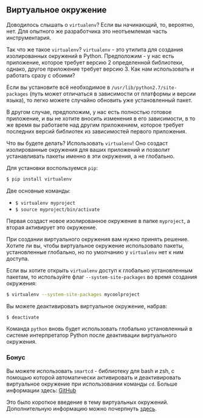 ## Виртуальное окружение

Доводилось слышать о `virtualenv`? Если вы начинающий, то, вероятно, нет.
Для опытного же разработчика это неотъемлемая часть инструментария.

Так что же такое `virtualenv`? `virtualenv` - это утилита для создания
изолированных окружений в Python. Предположим - у нас есть приложение, которое
требует версию 2 определенной библиотеки, однако, другое приложение требует
версию 3. Как нам использовать и работать сразу с обоими?

Если вы установите всё необходимое в `/usr/lib/python2.7/site-packages`
(путь может отличаться в зависимости от платформы и версии языка), то легко
можете случайно обновить уже установленный пакет.

В другом случае, предположим, у нас есть полностью готовое приложение, и вы
не хотите вносить изменения в его зависимости, в то же время вы работаете над
другим приложением, которое требует последних версий библиотек из зависимостей
первого приложения.

Что вы будете делать? Использовать `virtualenv`! Оно создаст изолированные
окружения для ваших приложений и позволит устанавливать пакеты именно в эти
окружения, а не глобально.

Для установки воспользуемся `pip`:

```bash
$ pip install virtualenv
```

Две основные команды:

-  `$ virtualenv myproject`
-  `$ source myproject/bin/activate`

Первая создаст новое изолированное окружение в папке `myproject`, а вторая
активирует это окружение.

При создании виртуального окружения вам нужно принять решение. Хотите ли вы,
чтобы виртуальное окружение использовало пакеты, установленные глобально, но
по умолчанию у `virtualenv` нет к ним доступа.

Если вы хотите открыть `virtualenv` доступ к глобально установленным пакетам,
то используйте флаг `--system-site-packages` во время создания окружения:

```bash
$ virtualenv --system-site-packages mycoolproject
```

Вы можете деактивировать виртуальное окружение, набрав:

```bash
$ deactivate
```

Команда `python` вновь будет использовать глобально установленный в системе
интерпретатор Python после деактивации виртуального окружения.

### Бонус

Вы можете использовать `smartcd` - библиотеку для bash и zsh, с помощью
которой автоматически активировать и деактивировать виртуальное окружение
при использовании команды `cd`. Больше информации здесь:
[GitHub](https://github.com/cxreg/smartcd)

Это было короткое введение в тему виртуальных окружений. Дополнительную
информацию можно почерпнуть [здесь](http://docs.python-guide.org/en/latest/dev/virtualenvs/).
